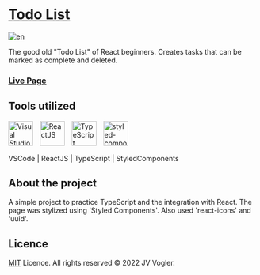 # [Todo List](https://jv-vogler.github.io/todo-list/)

[![en](https://img.shields.io/badge/README%20em-português-brightgreen.svg)](../main/README.md)

The good old "Todo List" of React beginners. Creates tasks that can be marked as complete and deleted.

### [**Live Page**](https://jv-vogler.github.io/todo-list/)

## Tools utilized

[<img alt="Visual Studio Code" width="50px" style="padding-right: 10px" src="https://cdn.jsdelivr.net/gh/devicons/devicon/icons/vscode/vscode-original.svg" />](https://code.visualstudio.com/ "Visual Studio Code")
[<img  alt="ReactJS" width="50px" style="padding-right: 10px" src="https://cdn.jsdelivr.net/gh/devicons/devicon/icons/react/react-original-wordmark.svg" />](https://reactjs.org/ "ReactJS")
[<img  alt="TypeScript" width="50px" style="padding-right: 10px" src="https://cdn.jsdelivr.net/gh/devicons/devicon/icons/typescript/typescript-original.svg" />](https://www.typescriptlang.org/ "TypeScript")
[<img  alt="styled-components" width="50px" style="padding-right: 10px" src="https://raw.githubusercontent.com/styled-components/brand/master/styled-components.png" />](https://styled-components.com/ "Styled Components")

VSCode | ReactJS | TypeScript | StyledComponents

## About the project

A simple project to practice TypeScript and the integration with React. The page was stylized using 'Styled Components'. Also used 'react-icons' and 'uuid'.

## Licence

[MIT](https://choosealicense.com/licenses/mit/) Licence.
All rights reserved &copy; 2022 JV Vogler.
